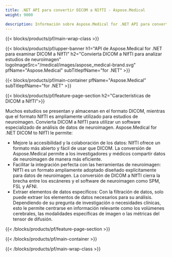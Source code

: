 ```yaml
---
title: .NET API para convertir DICOM a NIfTI - Aspose.Medical
weight: 9000

description: Información sobre Aspose.Medical for .NET API para convertir DICOM a NIfTI
---
```


{{< blocks/products/pf/main-wrap-class >}}

{{< blocks/products/pf/upper-banner h1="API de Aspose.Medical for .NET para examinar DICOM a NIfTI" h2="Convierta DICOM a NIfTI para analizar estudios de neuroimagen" logoImageSrc="/medical/images/aspose_medical-brand.svg" pfName="Aspose.Medical" subTitlepfName="for .NET" >}}

{{< blocks/products/pf/main-container pfName="Aspose.Medical" subTitlepfName="for .NET" >}}

{{< blocks/products/pf/feature-page-section h2="Características de DICOM a NIfTI">}}

<p>Muchos estudios se presentan y almacenan en el formato DICOM, mientras que el formato NIfTI es ampliamente utilizado para estudios de neuroimagen. Convierta DICOM a NIfTI para utilizar un software especializado de análisis de datos de neuroimagen. Aspose.Medical for .NET DICOM to NIfTI le permite:</p>

<ul>
<li>Mejore la accesibilidad y la colaboración de los datos: NIfTI ofrece un formato más abierto y fácil de usar que DICOM. La conversión de Aspose.Medical permite a los investigadores y médicos compartir datos de neuroimagen de manera más eficiente.</li>
<li>Facilitar la integración perfecta con las herramientas de neuroimagen: NIfTI es un formato ampliamente adoptado diseñado explícitamente para datos de neuroimagen. La conversión de DICOM a NIfTI cierra la brecha entre los escáneres y el software de neuroimagen como SPM, FSL y AFNI.</li>
<li>Extraer elementos de datos específicos: Con la filtración de datos, solo puede extraer los elementos de datos necesarios para su análisis. Dependiendo de su pregunta de investigación o necesidades clínicas, esto le permite centrarse en información relevante como los volúmenes cerebrales, las modalidades específicas de imagen o las métricas del tensor de difusión.</li>
</ul>

{{< /blocks/products/pf/feature-page-section >}}

{{< /blocks/products/pf/main-container >}}

{{< /blocks/products/pf/main-wrap-class >}}